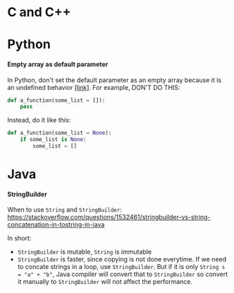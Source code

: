 # C and C++

# Python

#### Empty array as default parameter

In Python, don't set the default parameter as an empty array because it is an undefined behavior [[link]](https://stackoverflow.com/questions/366422/what-is-the-pythonic-way-to-avoid-default-parameters-that-are-empty-lists). For example, DON'T DO THIS:

```python
def a_function(some_list = []):
    pass
```

Instead, do it like this:

```python
def a_function(some_list = None):
    if some_list is None:
        some_list = []
```

# Java

#### StringBuilder

When to use `String` and `StringBuilder`:
https://stackoverflow.com/questions/1532461/stringbuilder-vs-string-concatenation-in-tostring-in-java

In short:
- `StringBuilder` is mutable, `String` is immutable
- `StringBuilder` is faster, since copying is not done everytime. If we need to concate strings in a loop, use `StringBuilder`. But if it is only `String s = "a" + "b"`, Java compiler will convert that to `StringBuilder` so convert it manually to `StringBuilder` will not affect the performance.